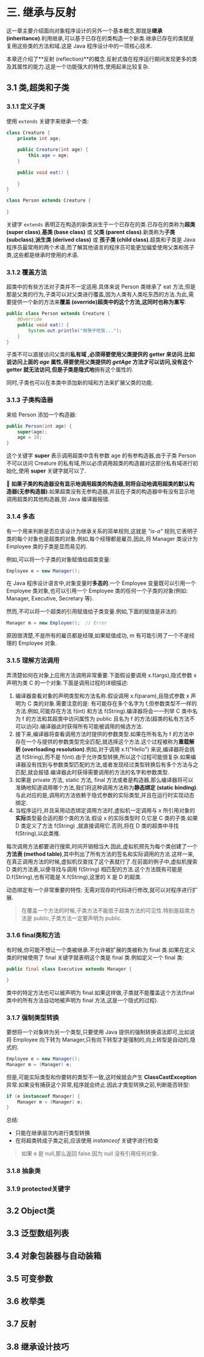 # 三. 继承与反射

这一章主要介绍面向对象程序设计的另外一个基本概念,那就是**继承 (inheritance)**.利用继承,可以基于已存在的类构造一个新类.继承已存在的类就是复用这些类的方法和域.这是 Java 程序设计中的一项核心技术.

本章还介绍了**反射 (reflection)**的概念.反射式值在程序运行期间发现更多的类及其属性的能力.这是一个功能强大的特性,使用起来比较复杂.

## 3.1 类,超类和子类

### 3.1.1 定义子类

使用 `extends` 关键字来继承一个类:

```java
class Creature {
    private int age;
    
    public Creature(int age) {
        this.age = age;
    }
    
	public void eat() {
        
    }    
}

class Person extends Creature {
	
}
```

关键字 `extends` 表明正在构造的新类派生于一个已存在的类.已存在的类称为**超类 (super class)**,**基类 (base class)** 或 **父类 (parent class)**.新类称为**子类 (subclass)**,**派生类 (derived class)** 或 **孩子类 (child class)**.超类和子类是 Java 程序员最常用的两个术语,而了解其他语言的程序员可能更加偏爱使用父类和孩子类,这些都是继承时使用的术语.



### 3.1.2 覆盖方法

超类中的有些方法对子类并不一定适用.具体来说 Person 类继承了 eat 方法,但是那是父类的行为,子类可以对父类进行覆盖,因为人类有人类吃东西的方法.为此,需要提供一个新的方法来**覆盖 (override)**超类中的这个方法,这同时也称为**重写**:

```java
public class Person extends Creature {
	@Override
    public void eat() {
    	System.out.println("用筷子吃饭...");    
    }
}
```

子类不可以直接访问父类的**私有域 **,必须得要使用父类提供的 **getter** 来访问.比如说访问上面的 *age* 属性,得要使用父类提供的 *getAge* 方法才可以访问,没有这个 **getter** 就无法访问,但是子类是**隐式地**拥有这个属性的.

同时,子类也可以在本类中添加新的域和方法来扩展父类的功能.



### 3.1.3 子类构造器

来给 Person 添加一个构造器:

```java
public Person(int age) {
	super(age);
	age = 10;
}
```

这个关键字 **super** 表示调用超类中含有参数 age 的有参构造器,由于子类 Person 不可以访问 Creature 的私有域,所以必须调用超类的构造器对这部分私有域进行初始化,使用 **super** 关键字就可以了.

🚩 **如果子类的构造器没有显示地调用超类的构造器,则将自动地调用超类的默认构造器(无参构造器)**.如果超类没有无参构造器,并且在子类的构造器中有没有显示地调用超类的其他构造器,则 Java 编译器报错.



### 3.1.4 多态

有一个用来判断是否应该设计为继承关系的简单规则,这就是 *"is-a"* 规则,它表明子类的每个对象也是超类的对象.例如,每个经理都是雇员,因此,将 Manager 类设计为 Employee 类的子类是显而易见的.

例如,可以将一个子类的对象赋值给超类变量:

```java
Employee e = new Manager();
```

在 Java 程序设计语言中,对象变量时**多态的**.一个 Employee 变量既可以引用一个 Employee 类对象,也可以引用一个 Employee 类的任何一个子类的对象(例如: Manager, Executive, Secretary 等).

然而,不可以将一个超类的引用赋值给子类变量.例如,下面的赋值是非法的:

```java
Manager m = new Employee();  // Error
```

原因很清楚,不是所有的雇员都是经理,如果赋值成功, m 有可能引用了一个不是经理的 Employee 对象.



### 3.1.5 理解方法调用

弄清楚如何在对象上应用方法调用非常重要.下面假设要调用 x.f(args),隐式参数 x 声明为类 C 的一个对象.下面是调用过程的详细描述:

1. 编译器查看对象的声明类型和方法名称.假设调用 x.f(param),且隐式参数 x 声明为 C 类的对象.需要注意的是: 有可能存在多个名字为 f,但参数类型不一样的方法.例如,可能存在方法 f(int) 和方法 f(String).编译器将会一一列举 C 类中名为 f 的方法和其超类中访问属性为 public 且名为 f 的方法(超类的私有方法不可以访问).编译器此时获得所有可能被调用的候选方法.
2. 接下来,编译器将查看调用方法时提供的参数类型.如果在所有名为 f 的方法中存在一个与提供的参数类型完全匹配,就选择这个方法.这个过程被称为**重载解析 (overloading resolution)**.例如,对于调用 x.f("Hello") 来说,编译器将会挑选 f(String),而不是 f(int).由于允许类型转换,所以这个过程可能很复杂.如果编译器没有找到与参数类型匹配的方法,或者发现经过类型转换后有多个方法与之匹配,就会报错.编译器此时获得需要调用的方法的名字和参数类型.
3. 如果是 private 方法, static 方法, final 方法或者是构造器,那么编译器将可以准确地知道调用哪个方法,我们将这种调用方法称为**静态绑定 (static binding)**.与此对应的是,调用的方法依赖于隐式参数的实际类型,并且在运行时实现动态绑定.
4. 当程序运行,并且采用动态绑定调用方法时,虚拟机一定调用与 x 所引用对象的**实际**类型最合适的那个类的方法.假设 x 的实际类型时 D,它是 C 类的子类.如果 D 类定义了方法 f(String) ,就直接调用它.否则,将在 D 类的超类中寻找 f(String),以此类推.

每次调用方法都要进行搜索,时间开销相当大.因此,虚拟机预先为每个类创建了一个**方法表 (method table)**,其中列出了所有方法的签名和实际调用的方法.这样一来,在真正调用方法的时候,虚拟机仅查找了这个表就行了.在前面的例子中,虚拟机搜索 D 类的方法表,以便寻找与调用 f(String) 相匹配的方法.这个方法既有可能是 D.f(String),也有可能是 X.f(String),这里的 X 是 D 的超类.

动态绑定有一个非常重要的特性: 无需对现存的代码进行修改,就可以对程序进行扩展.

> 在覆盖一个方法的时候,子类方法不能低于超类方法的可见性.特别是超类方法是 public,子类方法一定要声明为 public.



### 3.1.6 final类和方法

有时候,你可能不想让一个类被继承.不允许被扩展的类被称为 final 类.如果在定义类的时候使用了 final 关键字就表明这个类是 final 类.例如定义一个 final 类:

```java
public final class Executive extends Manager {

}
```

类中的特定方法也可以被声明为 final.如果这样做,子类就不能覆盖这个方法(final 类中的所有方法自动地被声明为 final 方法,这是一个隐式的过程).



### 3.1.7 强制类型转换

要想将一个对象转为另一个类型,只要使用 Java 提供的强制转换语法即可,比如说将 Employee 向下转为 Manager,只有向下转型才是强制的,向上转型是自动的,隐式的.

```java
Employee e = new Manager();
Manager m = (Manager) e;
```

但是,可能实际类型和你要转的类型不一致,这时候就会产生 **ClassCastException** 异常.如果没有捕获这个异常,程序就会终止.因此才类型转换之前,判断能否转型:

```java
if (e instanceof Manager) {
	Manager m = (Manager) e;
}
```

总结:

- 只能在继承层次内进行类型转换
- 在将超类转成子类之前,应该使用 *instanceof* 关键字进行检查

> 如果 e 是 null,那么返回 false.因为 null 没有引用任何对象.



### 3.1.8 抽象类



### 3.1.9 protected关键字

##  3.2 Object类



## 3.3 泛型数组列表



## 3.4 对象包装器与自动装箱



## 3.5 可变参数



## 3.6 枚举类



## 3.7 反射



## 3.8 继承设计技巧
